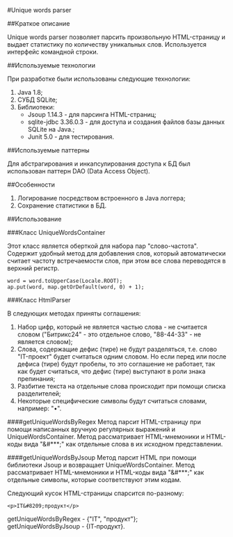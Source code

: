 #Unique words parser

##Краткое описание

Unique words parser позволяет парсить произвольную HTML-страницу и выдает статистику по
количеству уникальных слов. Используется интерфейс командной строки.

##Используемые технологии

При разработке были использованы следующие технологии:
1. Java 1.8;
2. СУБД SQLite;
3. Библиотеки:
   * Jsoup 1.14.3 - для парсинга HTML-страниц;
   * sqlite-jdbc 3.36.0.3 - для доступа и создания файлов базы данных SQLite на Java.;
   * Junit 5.0 - для тестирования.

##Используемые паттерны

Для абстрагирования и инкапсулирования доступа к БД был использован паттерн DAO (Data Access Object).

##Особенности

1. Логирование посредством встроенного в Java логгера;
2. Сохранение статистики в БД.

##Использование

###Класс UniqueWordsContainer

Этот класс является оберткой для набора пар "слово-частота". Содержит удобный метод для добавления слов, 
который автоматически считает частоту встречаемости слов, при этом все слова переводятся в верхний регистр.

    word = word.toUpperCase(Locale.ROOT);
    ap.put(word, map.getOrDefault(word, 0) + 1);

###Класс HtmlParser

В следующих методах приняты соглашения: 
1. Набор цифр, который не является частью слова - не считается словом
   ("Битрикс24" - это отдельное слово, "88-44-33" - не является словом);
2. Слова, содержащие дефис (тире) не будут разделяться, т.е. слово "IT-проект" будет считаться одним словом. 
   Но если перед или после дефиса (тире) будут пробелы, то это соглашение не работает, так как будет считаться, что
   дефис (тире) выступают в роли знака препинания;
3. Разбитие текста на отдельные слова происходит при помощи списка разделителей;
4. Некоторые специфические символы будут считаться словами, например: "•".

####getUniqueWordsByRegex
Метод парсит HTML-страницу при помощи написанных вручную регулярных выражений и UniqueWordsContainer.
Метод рассматривает HTML-мнемоники и HTML-коды вида "&#***;" как отдельные слова в их исходном представлении.

####getUniqueWordsByJsoup
Метод парсит HTML при помощи библиотеки Jsoup и возвращает UniqueWordsContainer. 
Метод рассматривает HTML-мнемоники и HTML-коды вида "&#***;" как отдельные символы, которые соответствуют этим кодам.

Следующий кусок HTML-страницы спарсится по-разному:

    <p>IT&#8209;продукт</p>

getUniqueWordsByRegex - {"IT", "продукт"};
<br>
getUniqueWordsByJsoup - {IT‑продукт}.